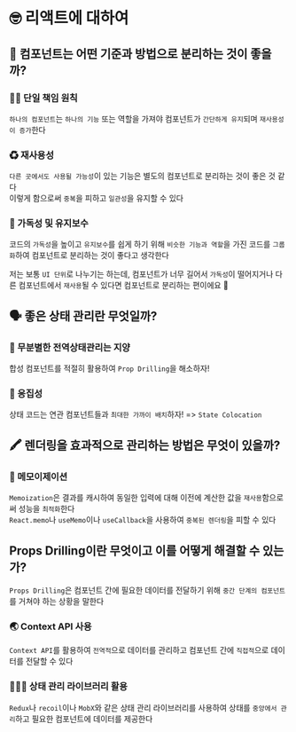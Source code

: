 # 🤓 리액트에 대하여

## 📁 컴포넌트는 어떤 기준과 방법으로 분리하는 것이 좋을까?

### ☝🏻 단일 책임 원칙

`하나의 컴포넌트`는 `하나의 기능` 또는 역할을 가져야 컴포넌트가 `간단하게 유지`되며 `재사용성이 증가`한다

### ♻ 재사용성

`다른 곳에서도 사용될 가능성`이 있는 기능은 별도의 컴포넌트로 분리하는 것이 좋은 것 같다 <br/>
이렇게 함으로써 `중복`을 피하고 `일관성`을 유지할 수 있다

### 🚧 가독성 및 유지보수

코드의 `가독성`을 높이고 `유지보수`를 쉽게 하기 위해 `비슷한 기능과 역할`을 가진 코드를 `그룹화`하여 컴포넌트로 분리하는 것이 좋다고 생각한다

저는 보통 `UI 단위`로 나누기는 하는데, 컴포넌트가 너무 길어서 `가독성`이 떨어지거나 다른 컴포넌트에서 `재사용`될 수 있다면
컴포넌트로 분리하는 편이에요 🐝

## 🗣️ 좋은 상태 관리란 무엇일까?

### 🤯 무분별한 전역상태관리는 지양

합성 컴포넌트를 적절히 활용하여 `Prop Drilling`을 해소하자!

### 👥 응집성

상태 코드는 연관 컴포넌트들과 `최대한 가까이 배치`하자! => `State Colocation`

## 🖍️ 렌더링을 효과적으로 관리하는 방법은 무엇이 있을까?

### 🧠 메모이제이션

`Memoization`은 결과를 캐시하여 동일한 입력에 대해 이전에 계산한 값을 `재사용`함으로써 성능을 `최적화`한다<br/>
`React.memo`나 `useMemo`이나 `useCallback`을 사용하여 `중복된 렌더링`을 피할 수 있다

## Props Drilling이란 무엇이고 이를 어떻게 해결할 수 있는가?

`Props Drilling`은 컴포넌트 간에 필요한 데이터를 전달하기 위해 `중간 단계의 컴포넌트`를 거쳐야 하는 상황을 말한다

### 🌏 Context API 사용

`Context API`를 활용하여 `전역적`으로 데이터를 관리하고 컴포넌트 간에 `직접적`으로 데이터를 전달할 수 있다

### 👨🏻‍💼 상태 관리 라이브러리 활용

`Redux`나 `recoil`이나 `MobX`와 같은 상태 관리 라이브러리를 사용하여 상태를 `중앙에서 관리`하고 필요한 컴포넌트에 데이터를 제공한다
